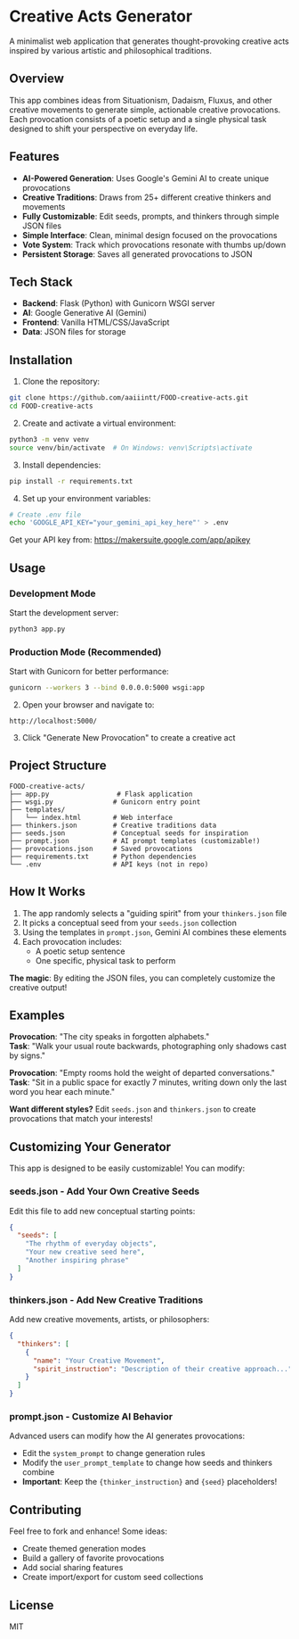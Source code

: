 # Creative Acts Generator

A minimalist web application that generates thought-provoking creative acts inspired by various artistic and philosophical traditions.

## Overview

This app combines ideas from Situationism, Dadaism, Fluxus, and other creative movements to generate simple, actionable creative provocations. Each provocation consists of a poetic setup and a single physical task designed to shift your perspective on everyday life.

## Features

- **AI-Powered Generation**: Uses Google's Gemini AI to create unique provocations
- **Creative Traditions**: Draws from 25+ different creative thinkers and movements
- **Fully Customizable**: Edit seeds, prompts, and thinkers through simple JSON files
- **Simple Interface**: Clean, minimal design focused on the provocations
- **Vote System**: Track which provocations resonate with thumbs up/down
- **Persistent Storage**: Saves all generated provocations to JSON

## Tech Stack

- **Backend**: Flask (Python) with Gunicorn WSGI server
- **AI**: Google Generative AI (Gemini)
- **Frontend**: Vanilla HTML/CSS/JavaScript
- **Data**: JSON files for storage

## Installation

1. Clone the repository:
```bash
git clone https://github.com/aaiiintt/FOOD-creative-acts.git
cd FOOD-creative-acts
```

2. Create and activate a virtual environment:
```bash
python3 -m venv venv
source venv/bin/activate  # On Windows: venv\Scripts\activate
```

3. Install dependencies:
```bash
pip install -r requirements.txt
```

4. Set up your environment variables:
```bash
# Create .env file
echo 'GOOGLE_API_KEY="your_gemini_api_key_here"' > .env
```

Get your API key from: https://makersuite.google.com/app/apikey

## Usage

### Development Mode
Start the development server:
```bash
python3 app.py
```

### Production Mode (Recommended)
Start with Gunicorn for better performance:
```bash
gunicorn --workers 3 --bind 0.0.0.0:5000 wsgi:app
```

2. Open your browser and navigate to:
```
http://localhost:5000/
```

3. Click "Generate New Provocation" to create a creative act

## Project Structure

```
FOOD-creative-acts/
├── app.py                 # Flask application
├── wsgi.py               # Gunicorn entry point
├── templates/
│   └── index.html        # Web interface
├── thinkers.json         # Creative traditions data
├── seeds.json            # Conceptual seeds for inspiration
├── prompt.json           # AI prompt templates (customizable!)
├── provocations.json     # Saved provocations
├── requirements.txt      # Python dependencies
└── .env                  # API keys (not in repo)
```

## How It Works

1. The app randomly selects a "guiding spirit" from your `thinkers.json` file
2. It picks a conceptual seed from your `seeds.json` collection
3. Using the templates in `prompt.json`, Gemini AI combines these elements
4. Each provocation includes:
   - A poetic setup sentence
   - One specific, physical task to perform

**The magic**: By editing the JSON files, you can completely customize the creative output!

## Examples

**Provocation**: "The city speaks in forgotten alphabets."  
**Task**: "Walk your usual route backwards, photographing only shadows cast by signs."

**Provocation**: "Empty rooms hold the weight of departed conversations."  
**Task**: "Sit in a public space for exactly 7 minutes, writing down only the last word you hear each minute."

**Want different styles?** Edit `seeds.json` and `thinkers.json` to create provocations that match your interests!

## Customizing Your Generator

This app is designed to be easily customizable! You can modify:

### **seeds.json** - Add Your Own Creative Seeds
Edit this file to add new conceptual starting points:
```json
{
  "seeds": [
    "The rhythm of everyday objects",
    "Your new creative seed here",
    "Another inspiring phrase"
  ]
}
```

### **thinkers.json** - Add New Creative Traditions
Add new creative movements, artists, or philosophers:
```json
{
  "thinkers": [
    {
      "name": "Your Creative Movement",
      "spirit_instruction": "Description of their creative approach..."
    }
  ]
}
```

### **prompt.json** - Customize AI Behavior
Advanced users can modify how the AI generates provocations:
- Edit the `system_prompt` to change generation rules
- Modify the `user_prompt_template` to change how seeds and thinkers combine
- **Important**: Keep the `{thinker_instruction}` and `{seed}` placeholders!

## Contributing

Feel free to fork and enhance! Some ideas:
- Create themed generation modes
- Build a gallery of favorite provocations
- Add social sharing features
- Create import/export for custom seed collections

## License

MIT